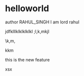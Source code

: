 # helloworld
author RAHUL_SINGH
I am lord rahul

jdfklllklklklklkl
;l,k,mkjl

\k,m,

kkm
<p>this is the new feature<p>
xsx


